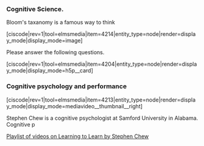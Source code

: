 ### Cognitive Science. 

Bloom's taxanomy is a famous way to think 

[ciscode|rev=1|tool=elmsmedia|item=4214|entity_type=node|render=display_mode|display_mode=image]

Please answer the following questions. 

[ciscode|rev=1|tool=elmsmedia|item=4204|entity_type=node|render=display_mode|display_mode=h5p__card]




### Cognitive psychology and performance

[ciscode|rev=1|tool=elmsmedia|item=4213|entity_type=node|render=display_mode|display_mode=mediavideo__thumbnail__right]
 
  Stephen Chew is a cognitive psychologist at Samford University in Alabama. Cognitive p
  
   <a target = "_blank" href="https://www.youtube.com/watch?v=htv6eap1-_M&list=PL85708E6EA236E3DB&index=1">Playlist of videos on Learning to Learn by Stephen Chew</a> 